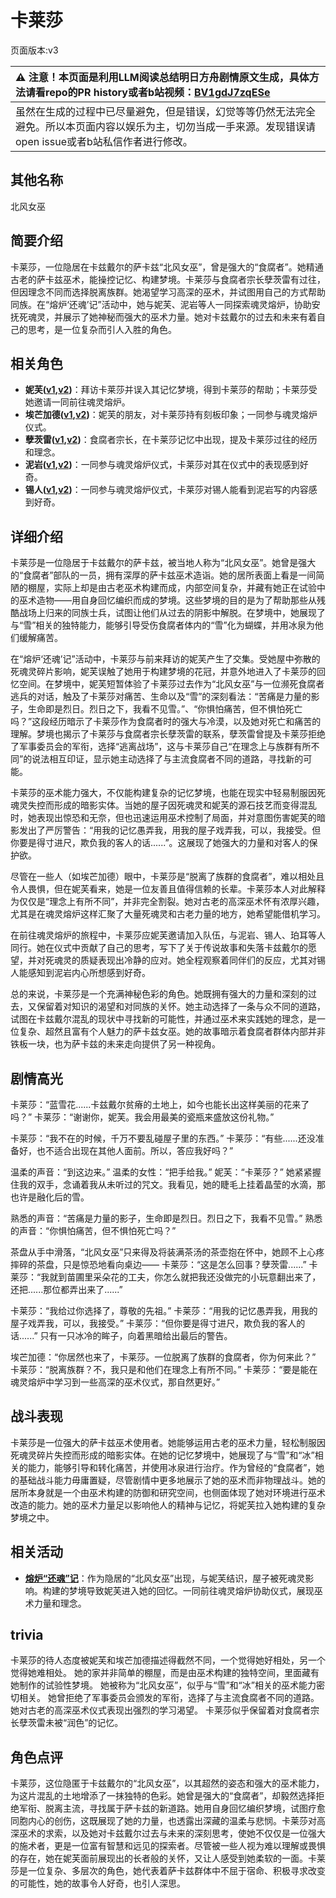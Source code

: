 # 卡莱莎
页面版本:v3
 

| :warning: 注意！本页面是利用LLM阅读总结明日方舟剧情原文生成，具体方法请看repo的PR history或者b站视频：[BV1gdJ7zqESe](https://www.bilibili.com/video/BV1gdJ7zqESe/)         |
|:----------------------------|
| 虽然在生成的过程中已尽量避免，但是错误，幻觉等等仍然无法完全避免。所以本页面内容以娱乐为主，切勿当成一手来源。发现错误请open issue或者b站私信作者进行修改。|



## 其他名称
北风女巫
## 简要介绍
卡莱莎，一位隐居在卡兹戴尔的萨卡兹“北风女巫”，曾是强大的“食腐者”。她精通古老的萨卡兹巫术，能操控记忆、构建梦境。卡莱莎与食腐者宗长孽茨雷有过往，但因理念不同而选择脱离族群。她渴望学习高深的巫术，并试图用自己的方式帮助同族。在“熔炉‘还魂’记”活动中，她与妮芙、泥岩等人一同探索魂灵熔炉，协助安抚死魂灵，并展示了她神秘而强大的巫术力量。她对卡兹戴尔的过去和未来有着自己的思考，是一位复杂而引人入胜的角色。
## 相关角色
-   **妮芙([v1](../chars/char_4146_nymph.md),[v2](char_4146_nymph.md))**：拜访卡莱莎并误入其记忆梦境，得到卡莱莎的帮助；卡莱莎受她邀请一同前往魂灵熔炉。
-   **埃芒加德([v1](../chars/extended_char_ai_mang_jia_de.md),[v2](extended_char_ai_mang_jia_de.md))**：妮芙的朋友，对卡莱莎持有刻板印象；一同参与魂灵熔炉仪式。
-   **孽茨雷([v1](../chars/extended_char_nie_ci_lei.md),[v2](extended_char_nie_ci_lei.md))**：食腐者宗长，在卡莱莎记忆中出现，提及卡莱莎过往的经历和理念。
-   **泥岩([v1](../chars/char_311_mudrok.md),[v2](char_311_mudrok.md))**：一同参与魂灵熔炉仪式，卡莱莎对其在仪式中的表现感到好奇。
-   **锡人([v1](../chars/char_4151_tinman.md),[v2](char_4151_tinman.md))**：一同参与魂灵熔炉仪式，卡莱莎对锡人能看到泥岩写的内容感到好奇。
## 详细介绍
卡莱莎是一位隐居于卡兹戴尔的萨卡兹，被当地人称为“北风女巫”。她曾是强大的“食腐者”部队的一员，拥有深厚的萨卡兹巫术造诣。她的居所表面上看是一间简陋的棚屋，实际上却是由古老巫术构建而成，内部空间复杂，并藏有她正在试验中的巫术造物——用自身回忆编织而成的梦境。这些梦境的目的是为了帮助那些从残酷战场上归来的同族士兵，试图让他们从过去的阴影中解脱。在梦境中，她展现了与“雪”相关的独特能力，能够引导受伤食腐者体内的“雪”化为蝴蝶，并用冰泉为他们缓解痛苦。

在“熔炉‘还魂’记”活动中，卡莱莎与前来拜访的妮芙产生了交集。受她屋中弥散的死魂灵碎片影响，妮芙误触了她用于构建梦境的花冠，并意外地进入了卡莱莎的回忆空间。在梦境中，妮芙短暂体验了卡莱莎过去作为“北风女巫”与一位濒死食腐者逃兵的对话，触及了卡莱莎对痛苦、生命以及“雪”的深刻看法：“苦痛是力量的影子，生命即是烈日。烈日之下，我看不见雪。”、“你惧怕痛苦，但不惧怕死亡吗？”这段经历暗示了卡莱莎作为食腐者时的强大与冷漠，以及她对死亡和痛苦的理解。梦境也揭示了卡莱莎与食腐者宗长孽茨雷的联系，孽茨雷曾提及卡莱莎拒绝了军事委员会的军衔，选择“逃离战场”，这与卡莱莎自己“在理念上与族群有所不同”的说法相互印证，显示她主动选择了与主流食腐者不同的道路，寻找新的可能。

卡莱莎的巫术能力强大，不仅能构建复杂的记忆梦境，也能在现实中轻易制服因死魂灵失控而形成的暗影实体。当她的屋子因死魂灵和妮芙的源石技艺而变得混乱时，她表现出惊恐和无奈，但也迅速运用巫术控制了局面，并对意图伤害妮芙的暗影发出了严厉警告：“用我的记忆愚弄我，用我的屋子戏弄我，可以，我接受。但你要是得寸进尺，欺负我的客人的话......”。这展现了她强大的力量和对客人的保护欲。

尽管在一些人（如埃芒加德）眼中，卡莱莎是“脱离了族群的食腐者”，难以相处且令人畏惧，但在妮芙看来，她是一位友善且值得信赖的长辈。卡莱莎本人对此解释为仅仅是“理念上有所不同”，并非完全割裂。她对古老的高深巫术怀有浓厚兴趣，尤其是在魂灵熔炉这样汇聚了大量死魂灵和古老力量的地方，她希望能借机学习。

在前往魂灵熔炉的旅程中，卡莱莎应妮芙邀请加入队伍，与泥岩、锡人、珀耳等人同行。她在仪式中贡献了自己的思考，写下了关于传说故事和失落卡兹戴尔的愿望，并对死魂灵的质疑表现出冷静的应对。她全程观察着同伴们的反应，尤其对锡人能感知到泥岩内心所想感到好奇。

总的来说，卡莱莎是一个充满神秘色彩的角色。她既拥有强大的力量和深刻的过去，又保留着对知识的渴望和对同族的关怀。她主动选择了一条与众不同的道路，试图在卡兹戴尔混乱的现状中寻找新的可能性，并通过巫术来实践她的理念，是一位复杂、超然且富有个人魅力的萨卡兹女巫。她的故事暗示着食腐者群体内部并非铁板一块，也为萨卡兹的未来走向提供了另一种视角。
## 剧情高光
卡莱莎：“蓝雪花......卡兹戴尔贫瘠的土地上，如今也能长出这样美丽的花来了吗？”
卡莱莎：“谢谢你，妮芙。我会用最美的瓷瓶来盛放这份礼物。”

卡莱莎：“我不在的时候，千万不要乱碰屋子里的东西。”
卡莱莎：“有些......还没准备好，也不适合出现在其他人面前。所以，答应我好吗？”

温柔的声音：“到这边来。”
温柔的女性：“把手给我。”
妮芙：“卡莱莎？”
她紧紧握住我的双手，念诵着我从未听过的咒文。我看见，她的睫毛上挂着晶莹的水滴，那也许是融化后的雪。

熟悉的声音：“苦痛是力量的影子，生命即是烈日。烈日之下，我看不见雪。”
熟悉的声音：“你惧怕痛苦，但不惧怕死亡吗？”

茶盘从手中滑落，“北风女巫”只来得及将装满茶汤的茶壶抱在怀中，她顾不上心疼摔碎的茶盘，只是惊恐地看向桌边——
卡莱莎：“这是怎么回事？孽茨雷......”
卡莱莎：“我就到苗圃里采朵花的工夫，你怎么就把我还没做完的小玩意翻出来了，还把......那位都弄出来了......”

卡莱莎：“我给过你选择了，尊敬的先祖。”
卡莱莎：“用我的记忆愚弄我，用我的屋子戏弄我，可以，我接受。”
卡莱莎：“但你要是得寸进尺，欺负我的客人的话......”
只有一只冰冷的眸子，向着黑暗给出最后的警告。

埃芒加德：“你居然也来了，卡莱莎。一位脱离了族群的食腐者，你为何来此？”
卡莱莎：“脱离族群？不，我只是和他们在理念上有所不同。”
卡莱莎：“要是能在魂灵熔炉中学习到一些高深的巫术仪式，那自然更好。”
## 战斗表现
卡莱莎是一位强大的萨卡兹巫术使用者。她能够运用古老的巫术力量，轻松制服因死魂灵碎片失控而形成的暗影实体。在她的记忆梦境中，她展现了与“雪”和“冰”相关的能力，能够引导和转化痛苦，并使用冰泉进行治疗。作为曾经的“食腐者”，她的基础战斗能力毋庸置疑，尽管剧情中更多地展示了她的巫术而非物理战斗。她的居所本身就是一个由巫术构建的防御和研究空间，也侧面体现了她对环境进行巫术改造的能力。她的巫术力量足以影响他人的精神与记忆，将妮芙拉入她构建的复杂梦境之中。
## 相关活动
-   **[熔炉“还魂”记](../stories/act17mini.md)**：作为隐居的“北风女巫”出现，与妮芙结识，屋子被死魂灵影响。构建的梦境导致妮芙进入她的回忆。一同前往魂灵熔炉协助仪式，展现巫术力量和理念。
## trivia
卡莱莎的待人态度被妮芙和埃芒加德描述得截然不同，一个觉得她好相处，另一个觉得她难相处。
她的家并非简单的棚屋，而是由巫术构建的独特空间，里面藏有她制作的试验性梦境。
她被称为“北风女巫”，似乎与“雪”和“冰”相关的巫术能力密切相关。
她曾拒绝了军事委员会颁发的军衔，选择了与主流食腐者不同的道路。
她对古老的高深巫术仪式表现出强烈的学习渴望。
卡莱莎似乎保留着对食腐者宗长孽茨雷未被“润色”的记忆。
## 角色点评
卡莱莎，这位隐匿于卡兹戴尔的“北风女巫”，以其超然的姿态和强大的巫术能力，为这片混乱的土地增添了一抹独特的色彩。她曾是强大的“食腐者”，却毅然选择拒绝军衔、脱离主流，寻找属于萨卡兹的新道路。她用自身回忆编织梦境，试图疗愈同胞内心的创伤，这既展现了她的力量，也透露出深藏的温柔与悲悯。卡莱莎对高深巫术的求索，以及她对卡兹戴尔过去与未来的深刻思考，使她不仅仅是一位强大的施术者，更是一位富有智慧和远见的探索者。尽管被一些人视为难以理解或畏惧的存在，她在妮芙面前展现出的长者般的关怀，又让人感受到她柔软的一面。卡莱莎是一位复杂、多层次的角色，她代表着萨卡兹群体中不屈于宿命、积极寻求改变的可能性，她的故事令人好奇，也引人深思。